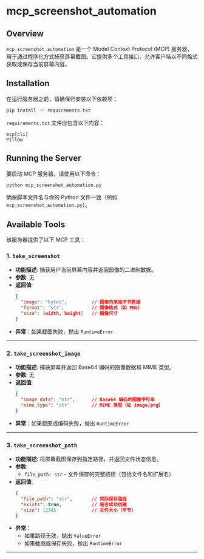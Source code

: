 # mcp_screenshot_automation

## Overview

`mcp_screenshot_automation` 是一个 Model Context Protocol (MCP) 服务器，用于通过程序化方式捕获屏幕截图。它提供多个工具接口，允许客户端以不同格式获取或保存当前屏幕内容。

## Installation

在运行服务器之前，请确保已安装以下依赖项：

```bash
pip install -r requirements.txt
```

`requirements.txt` 文件应包含以下内容：

```
mcp[cli]
Pillow
```

## Running the Server

要启动 MCP 服务器，请使用以下命令：

```bash
python mcp_screenshot_automation.py
```

确保脚本文件名与你的 Python 文件一致（例如 `mcp_screenshot_automation.py`）。

## Available Tools

该服务器提供了以下 MCP 工具：

### 1. `take_screenshot`

- **功能描述**: 捕获用户当前屏幕内容并返回图像的二进制数据。
- **参数**: 无
- **返回值**:
  ```json
  {
    "image": "bytes",         // 图像的原始字节数据
    "format": "str",          // 图像格式（如 PNG）
    "size": [width, height]   // 图像尺寸
  }
  ```
- **异常**：如果截图失败，抛出 `RuntimeError`

---

### 2. `take_screenshot_image`

- **功能描述**: 捕获屏幕并返回 Base64 编码的图像数据和 MIME 类型。
- **参数**: 无
- **返回值**:
  ```json
  {
    "image_data": "str",      // Base64 编码的图像字符串
    "mime_type": "str"        // MIME 类型（如 image/png）
  }
  ```
- **异常**：如果截图或编码失败，抛出 `RuntimeError`

---

### 3. `take_screenshot_path`

- **功能描述**: 将屏幕截图保存到指定路径，并返回文件状态信息。
- **参数**:
  - `file_path: str` - 文件保存的完整路径（包括文件名和扩展名）
- **返回值**:
  ```json
  {
    "file_path": "str",       // 实际保存路径
    "exists": true,           // 是否成功创建
    "size": 12345             // 文件大小（字节）
  }
  ```
- **异常**：
  - 如果路径无效，抛出 `ValueError`
  - 如果截图或保存失败，抛出 `RuntimeError`

---